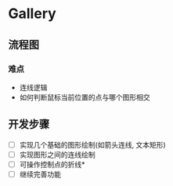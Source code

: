 # Gallery

## 流程图

### 难点

- 连线逻辑
- 如何判断鼠标当前位置的点与哪个图形相交

## 开发步骤

- [ ] 实现几个基础的图形绘制(如箭头连线, 文本矩形)
- [ ] 实现图形之间的连线绘制
- [ ] 可操作控制点的折线*
- [ ] 继续完善功能

